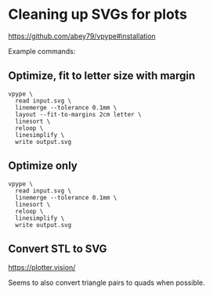 # Cleaning up SVGs for plots
https://github.com/abey79/vpype#installation

Example commands:

## Optimize, fit to letter size with margin

```
vpype \
  read input.svg \
  linemerge --tolerance 0.1mm \
  layout --fit-to-margins 2cm letter \
  linesort \
  reloop \
  linesimplify \
  write output.svg
```

## Optimize only
```
vpype \
  read input.svg \
  linemerge --tolerance 0.1mm \
  linesort \
  reloop \
  linesimplify \
  write output.svg
```

## Convert STL to SVG
https://plotter.vision/

Seems to also convert triangle pairs to quads when possible.